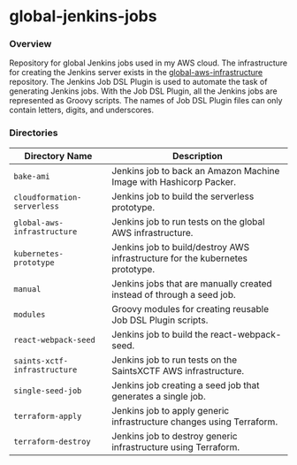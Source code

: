 # global-jenkins-jobs

### Overview

Repository for global Jenkins jobs used in my AWS cloud.  The infrastructure for creating the Jenkins server exists in 
the [global-aws-infrastructure](https://github.com/AJarombek/global-aws-infrastructure/tree/master/jenkins) repository.
The Jenkins Job DSL Plugin is used to automate the task of generating Jenkins jobs.  With the Job DSL Plugin, all the 
Jenkins jobs are represented as Groovy scripts.  The names of Job DSL Plugin files can only contain letters, digits, and 
underscores.

### Directories

| Directory Name               | Description                                                                   |
|------------------------------|-------------------------------------------------------------------------------|
| `bake-ami`                   | Jenkins job to back an Amazon Machine Image with Hashicorp Packer.            |
| `cloudformation-serverless`  | Jenkins job to build the serverless prototype.                                |
| `global-aws-infrastructure`  | Jenkins job to run tests on the global AWS infrastructure.                    |
| `kubernetes-prototype`       | Jenkins job to build/destroy AWS infrastructure for the kubernetes prototype. |
| `manual`                     | Jenkins jobs that are manually created instead of through a seed job.         |
| `modules`                    | Groovy modules for creating reusable Job DSL Plugin scripts.                  |
| `react-webpack-seed`         | Jenkins job to build the react-webpack-seed.                                  |
| `saints-xctf-infrastructure` | Jenkins job to run tests on the SaintsXCTF AWS infrastructure.                |
| `single-seed-job`            | Jenkins job creating a seed job that generates a single job.                  |
| `terraform-apply`            | Jenkins job to apply generic infrastructure changes using Terraform.          |
| `terraform-destroy`          | Jenkins job to destroy generic infrastructure using Terraform.                |